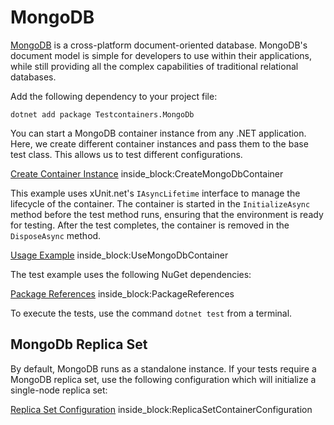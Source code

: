 # MongoDB

[MongoDB](https://www.mongodb.com/what-is-mongodb) is a cross-platform document-oriented database. MongoDB's document model is simple for developers to use within their applications, while still providing all the complex capabilities of traditional relational databases.

Add the following dependency to your project file:

```console title="NuGet"
dotnet add package Testcontainers.MongoDb
```

You can start a MongoDB container instance from any .NET application. Here, we create different container instances and pass them to the base test class. This allows us to test different configurations.

<!--codeinclude-->
[Create Container Instance](../../tests/Testcontainers.MongoDb.Tests/MongoDbContainerTest.cs) inside_block:CreateMongoDbContainer
<!--/codeinclude-->

This example uses xUnit.net's `IAsyncLifetime` interface to manage the lifecycle of the container. The container is started in the `InitializeAsync` method before the test method runs, ensuring that the environment is ready for testing. After the test completes, the container is removed in the `DisposeAsync` method.

<!--codeinclude-->
[Usage Example](../../tests/Testcontainers.MongoDb.Tests/MongoDbContainerTest.cs) inside_block:UseMongoDbContainer
<!--/codeinclude-->

The test example uses the following NuGet dependencies:

<!--codeinclude-->
[Package References](../../tests/Testcontainers.MongoDb.Tests/Testcontainers.MongoDb.Tests.csproj) inside_block:PackageReferences
<!--/codeinclude-->

To execute the tests, use the command `dotnet test` from a terminal.

## MongoDb Replica Set

By default, MongoDB runs as a standalone instance. If your tests require a MongoDB replica set, use the following configuration which will initialize a single-node replica set:

<!--codeinclude-->
[Replica Set Configuration](../../tests/Testcontainers.MongoDb.Tests/MongoDbContainerTest.cs) inside_block:ReplicaSetContainerConfiguration
<!--/codeinclude-->